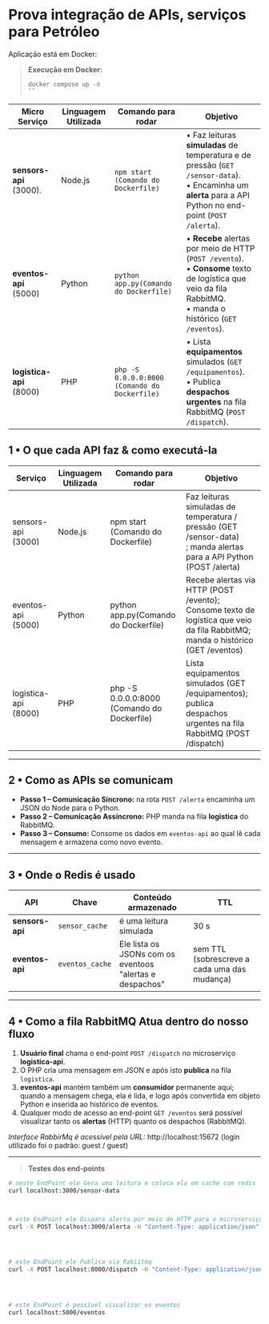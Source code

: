 # Prova integração de APIs, serviços para Petróleo  


Aplicação está em Docker:

> **Execução em Docker:**  
> ```bash
> docker compose up -d 
> ``


| Micro Serviço | Linguagem Utilizada | Comando  para rodar | Objetivo |
|-----------------|-----------|---------------|--------------------|
| **sensors-api** (3000). | Node.js |`npm start (Comando do Dockerfile)` | • Faz leituras **simuladas** de temperatura e de pressão (`GET /sensor-data`).<br>• Encaminha um  **alerta** para a API Python no end-point (`POST /alerta`). |
| **eventos-api** (5000)  | Python| `python app.py(Comando do Dockerfile)` | • **Recebe** alertas por meio de HTTP (`POST /evento`).<br>• **Consome** texto de logística que veio da fila RabbitMQ.<br>• manda o  histórico (`GET /eventos`). |
| **logistica-api** (8000) | PHP | `php -S 0.0.0.0:8000 (Comando do Dockerfile)` | • Lista **equipamentos** simulados (`GET /equipamentos`).<br>• Publica **despachos urgentes** na fila RabbitMQ (`POST /dispatch`). |


## 1 ▪ O que cada API faz & como executá-la

| Serviço | Linguagem Utilizada | Comando para rodar | Objetivo |
|-----------------|-----------|---------------|--------------------|
| sensors-api (3000) | Node.js |npm start (Comando do Dockerfile) | Faz leituras simuladas de temperatura / pressão (GET /sensor-data)<br>; manda alertas para a API Python (POST /alerta) |
| eventos-api (5000) | Python| python app.py(Comando do Dockerfile) | Recebe alertas via HTTP (POST /evento); Consome texto de logística que veio da fila RabbitMQ; manda o histórico (GET /eventos) |
| logistica-api (8000) | PHP | php -S 0.0.0.0:8000 (Comando do Dockerfile) | Lista equipamentos simulados (GET /equipamentos); publica despachos urgentes na fila RabbitMQ (POST /dispatch) |


---

## 2 ▪ Como as APIs se comunicam


* **Passo 1 – Comunicação Síncrono:** na rota `POST /alerta` encaminha um JSON do Node para o Python.  
* **Passo 2 – Comunicação Assíncrono:** PHP manda na fila **logistica** do RabbitMQ.  
* **Passo 3 – Consumo:** Consome os dados em `eventos-api` ao qual lê cada mensagem e armazena como novo evento.

---

## 3 ▪ Onde o Redis é usado

| API | Chave | Conteúdo armazenado | TTL |
|-----|-------|--------------------|-----|
| **sensors-api** | `sensor_cache` | é uma leitura simulada | 30 s |
| **eventos-api**  | `eventos_cache` | Ele lista os JSONs com  os eventoos "alertas e despachos" | sem TTL (sobrescreve a cada uma das mudança) |

---

## 4 ▪ Como a fila RabbitMQ Atua dentro do nosso fluxo

1. **Usuário final** chama o end-point `POST /dispatch` no microserviço **logistica-api**.  
2. O PHP cria uma mensagem em JSON e após isto **publica** na fila `logistica`.  
3. **eventos-api** mantém também um **consumidor** permanente aqui; quando a mensagem chega, ela é lida, e logo após convertida em objeto Python e inserida ao histórico de eventos.  
4. Qualquer modo de acesso ao end-point `GET /eventos` será possível visualizar tanto os **alertas** (HTTP) quanto os despachos (RabbitMQ).

*Interface RabbirMq é acessível pela URL:* http://localhost:15672
(login utilizado foi o padrão: guest / guest)  


---

> **Testes dos end-points**

```bash
# neste EndPoint ele Gera uma leitura e coloca ela em cache com redis
curl localhost:3000/sensor-data



# este EndPoint ele Dispara alerta por meio de HTTP para o microserviço em Python
curl -X POST localhost:3000/alerta -H "Content-Type: application/json" -d '{"msg":"Pressão está muito alta"}'




# este EndPoint ele Publica via Rabiitmq 
curl -X POST localhost:8000/dispatch -H "Content-Type: application/json" -d '{"equipment":"Válvula","priority":"Alta"}'




# este EndPoint é possível visualizar os eventos
curl localhost:5000/eventos
